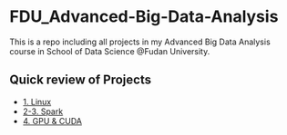 # FDU_Advanced-Big-Data-Analysis

This is a repo including all projects in my Advanced Big Data Analysis course in School of Data Science @Fudan University.

## Quick review of Projects

- [1. Linux](https://github.com/ZhanWang071/FDU_Advanced-Big-Data-Analysis/blob/main/project1_linux)
- [2-3. Spark](https://github.com/ZhanWang071/FDU_Advanced-Big-Data-Analysis/tree/main/project2-3_spark)
- [4. GPU & CUDA](https://github.com/ZhanWang071/FDU_Advanced-Big-Data-Analysis/tree/main/project4_gpu)
